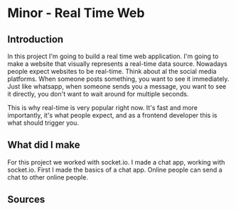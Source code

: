 # Minor - Real Time Web

## Introduction
In this project I'm going to build a real time web application. I'm going to make a
website that visually represents a real-time data source. Nowadays people expect websites
to be real-time. Think about al the social media platforms. When someone posts something, you want
to see it immediately. Just like whatsapp, when someone sends you a message, you want to see it
directly, you don't want to wait around for multiple seconds.

This is why real-time is very popular right now. It's fast and more importantly, it's what people
expect, and as a frontend developer this is what should trigger you.

## What did I make
For this project we worked with socket.io. I made a chat app, working with socket.io.
First I made the basics of a chat app. Online people can send a chat to other online people.

## Sources
